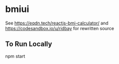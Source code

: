 # bmiui
See https://eqdn.tech/reactjs-bmi-calculator/
and https://codesandbox.io/u/ridbay
for rewritten source

To Run Locally
--------------
npm start
